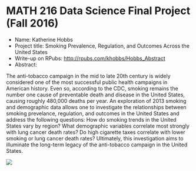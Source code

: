 MATH 216 Data Science Final Project (Fall 2016)
================

-   Name: Katherine Hobbs
-   Project title: Smoking Prevalence, Regulation, and Outcomes Across the United States
-   Write-up on RPubs: <http://rpubs.com/khobbs/Hobbs_Abstract>
-   Abstract:

The anti-tobacco campaign in the mid to late 20th century is widely considered one of the most successful public health campaigns in American history. Even so, according to the CDC, smoking remains the number one cause of preventable death and disease in the United States, causing roughly 480,000 deaths per year. An exploration of 2013 smoking and demographic data allows one to investigate the relationships between smoking prevelance, regulation, and outcomes in the United States and address the following questions: How do smoking trends in the United States vary by region? What demographic variables correlate most strongly with lung cancer death rates? Do high cigarette taxes correlate with lower smoking or lung cancer death rates? Ultimately, this investigation aims to illuminate the long-term legacy of the anti-tobacco campaign in the United States.

![](README_files/figure-markdown_github/unnamed-chunk-1-1.png)
